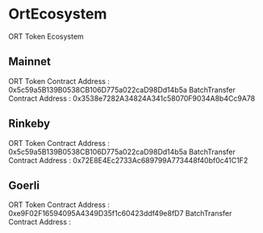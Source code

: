 # OrtEcosystem
ORT Token Ecosystem

## Mainnet
ORT Token Contract Address : 0x5c59a5B139B0538CB106D775a022caD98Dd14b5a
BatchTransfer Contract Address : 0x3538e7282A34824A341c58070F9034A8b4Cc9A78

## Rinkeby
ORT Token Contract Address : 0x5c59a5B139B0538CB106D775a022caD98Dd14b5a
BatchTransfer Contract Address : 0x72E8E4Ec2733Ac689799A773448f40bf0c41C1F2

## Goerli
ORT Token Contract Address : 0xe9F02F16594095A4349D35f1c60423ddf49e8fD7
BatchTransfer Contract Address : <none>
